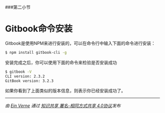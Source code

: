 ###第二小节

# Gitbook命令安装

Gitbook是使用NPM来进行安装的，可以在命令行中输入下面的命令进行安装：

```bash
$ npm install gitbook-cli -g
```

安装完成之后，你可以使用下面的命令来检验是否安装成功

```bash
$ gitbook -V
CLI version: 2.3.2
GitBook version: 3.2.3
```

如果你看到了上面类似的版本信息，则表示你已经安装成功了。



------

*由 [Ein Verne](https://blog.einverne.info/) 通过 [知识共享 署名-相同方式共享 4.0协议](https://creativecommons.org/licenses/by-sa/4.0/)发布*